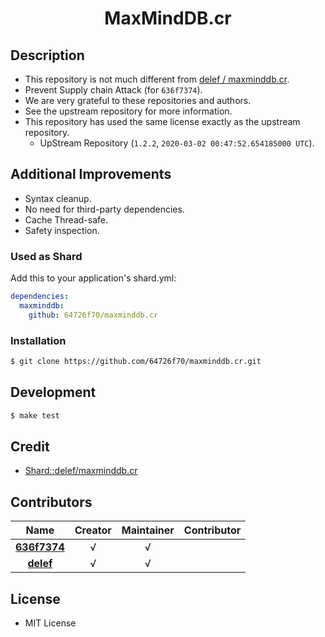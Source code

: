<div align = "center">
  <h1>MaxMindDB.cr</h1>
</div>

## Description

* This repository is not much different from [delef / maxminddb.cr](https://github.com/delef/maxminddb.cr).
* Prevent Supply chain Attack (for `636f7374`).
* We are very grateful to these repositories and authors.
* See the upstream repository for more information.
* This repository has used the same license exactly as the upstream repository.
  * UpStream Repository (`1.2.2`, `2020-03-02 00:47:52.654185000 UTC`).

## Additional Improvements

* Syntax cleanup.
* No need for third-party dependencies.
* Cache Thread-safe.
* Safety inspection.

### Used as Shard

Add this to your application's shard.yml:
```yaml
dependencies:
  maxminddb:
    github: 64726f70/maxminddb.cr
```

### Installation

```bash
$ git clone https://github.com/64726f70/maxminddb.cr.git
```

## Development

```bash
$ make test
```

## Credit

* [Shard::delef/maxminddb.cr](https://github.com/delef/maxminddb.cr)

## Contributors

|Name|Creator|Maintainer|Contributor|
|:---:|:---:|:---:|:---:|
|**[636f7374](https://github.com/636f7374)**|√|√||
|**[delef](https://github.com/delef)**|√|√||

## License

* MIT License
